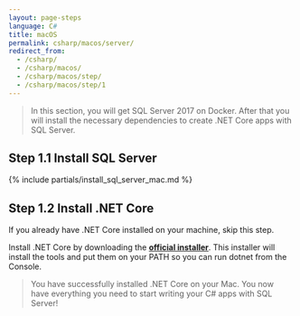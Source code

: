 ```yaml
---
layout: page-steps
language: C#
title: macOS
permalink: csharp/macos/server/
redirect_from:
  - /csharp/
  - /csharp/macos/
  - /csharp/macos/step/
  - /csharp/macos/step/1
---
```


> In this section, you will get SQL Server 2017 on Docker. After that you will install the necessary dependencies to create .NET Core apps with SQL Server.

## Step 1.1 Install SQL Server

{% include partials/install_sql_server_mac.md %}

## Step 1.2 Install .NET Core

If you already have .NET Core installed on your machine, skip this step.

Install .NET Core by downloading the **[official installer](https://download.visualstudio.microsoft.com/download/pr/787e81f1-f0da-4e3b-a989-8a199132ed8c/61a8dba81fbf2b3d533562d7b96443ec/dotnet-sdk-3.1.100-osx-x64.pkg)**. This installer will install the tools and put them on your PATH so you can run dotnet from the Console.

> You have successfully installed .NET Core on your Mac. You now have everything you need to start writing your C# apps with SQL Server!
